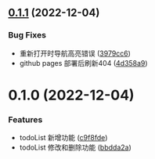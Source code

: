 ## [0.1.1](https://github.com/bohecola/naive-todo/compare/v0.1.1...v0.1.1) (2022-12-04)


### Bug Fixes

* 重新打开时导航高亮错误 ([3979cc6](https://github.com/bohecola/naive-todo/commit/3979cc6c52c7261f8dfc2571b81f70ddd35e7ef1))
* github pages 部署后刷新404 ([4d358a9](https://github.com/bohecola/naive-todo/commit/4d358a9334b5fb2b80fb121ac4642764090d6e75))



# 0.1.0 (2022-12-04)


### Features

* todoList 新增功能 ([c9f8fde](https://github.com/bohecola/naive-todo/commit/c9f8fdeb6dd6f9cbec792cb3a5de12b2d895861e))
* todoList 修改和删除功能 ([bbdda2a](https://github.com/bohecola/naive-todo/commit/bbdda2a64e224145745fde4bb5054235c32c6c5e))



